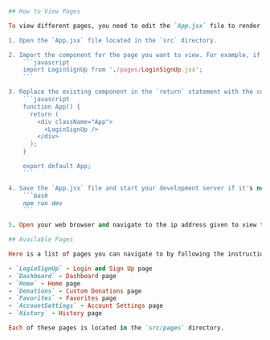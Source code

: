 ```ruby

## How to View Pages

To view different pages, you need to edit the `App.jsx` file to render the page you want to see. Here's how you can do it:

1. Open the `App.jsx` file located in the `src` directory.

2. Import the component for the page you want to view. For example, if you want to view the `LoginSignUp` page, add the following import statement at the top of the file:
    ```javascript
    import LoginSignUp from './pages/LoginSignUp.jsx';
    ```

3. Replace the existing component in the `return` statement with the component you want to render. For example:
    ```javascript
    function App() {
      return (
        <div className="App">
          <LoginSignUp />
        </div>
      );
    }

    export default App;
    ```

4. Save the `App.jsx` file and start your development server if it's not already running:
    ```bash
    npm run dev
    ```

5. Open your web browser and navigate to the ip address given to view the selected page.

## Available Pages

Here is a list of pages you can navigate to by following the instructions above:

- `LoginSignUp` - Login and Sign Up page
- `Dashboard` - Dashboard page
- `Home` - Home page
- `Donations` - Custom Donations page
- `Favorites` - Favorites page
- `AccountSettings` - Account Settings page
- `History` - History page

Each of these pages is located in the `src/pages` directory. 

